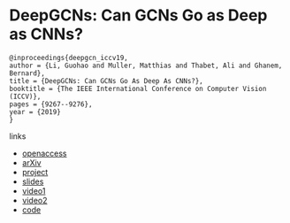 # DeepGCNs: Can GCNs Go as Deep as CNNs?

```
@inproceedings{deepgcn_iccv19,
author = {Li, Guohao and Muller, Matthias and Thabet, Ali and Ghanem, Bernard},
title = {DeepGCNs: Can GCNs Go As Deep As CNNs?},
booktitle = {The IEEE International Conference on Computer Vision (ICCV)},
pages = {9267--9276},
year = {2019}
}
```

links
- [openaccess](http://openaccess.thecvf.com/content_ICCV_2019/html/Li_DeepGCNs_Can_GCNs_Go_As_Deep_As_CNNs_ICCV_2019_paper.html)
- [arXiv](https://arxiv.org/abs/1904.03751)
- [project](https://sites.google.com/view/deep-gcns)
- [slides](https://docs.google.com/presentation/d/1L82wWymMnHyYJk3xUKvteEWD5fX0jVRbCbI65Cxxku0/present#slide=id.g5b05927e46_4_61)
- [video1](https://youtu.be/CHB96wBV4Ts)
- [video2](https://youtu.be/2ntDYowHbZs?t=4048)
- [code](https://github.com/lightaime/deep_gcns)
